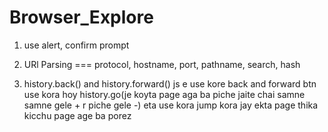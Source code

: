 # Browser_Explore


1. use alert, confirm prompt

2. URl Parsing === protocol, hostname, port, pathname, search, hash

3. history.back() and history.forward() js e use kore back and forward btn use kora hoy history.go(je koyta page aga ba piche jaite chai samne samne gele + r piche gele -) eta use kora jump kora jay ekta page thika kicchu page age ba porez
